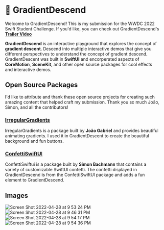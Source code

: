 # 🌈 GradientDescend

Welcome to GradientDescend! This is my submission for the WWDC 2022 Swift Student Challenge.
If you'd like, you can check out GradientDescend's [**Trailer Video**](https://www.youtube.com/watch?v=TINWpa961VE)


**GradientDescend** is an interactive playground that explores the concept of **gradient descent**. Descend into multiple interactive demos that give you different perspectives to understand the concept of gradient descend. GradientDescent was built in **SwiftUI** and encorperated aspects of **CoreMotion**, **SceneKit**, and other open source packages for cool effects and interactive demos.

## Open Source Packages
I'd like to attribute and thank these open source projects for creating such amazing content that helped craft my submission. Thank you so much Joāo, Simon, and all the contributors!
### [**IrregularGradients**](https://github.com/joogps/IrregularGradient)
IrregularGradients is a package built by **João Gabriel** and provides beautiful animating gradients. I used it in GradientDescent to create the beautiful background and fun buttons.

### [**ConfettiSwiftUI**](https://github.com/simibac/ConfettiSwiftUI)
ConfettiSwiftui is a package built by **Simon Bachmann** that contains a variety of customizable SwiftUI confetti. The confetti displayed in GradientDescend is from the ConfettiSwiftUI package and adds a fun element to GradientDescend. 


## Images
![Screen Shot 2022-04-28 at 9 53 24 PM](https://user-images.githubusercontent.com/61951438/165878538-a95b2355-c63c-4b83-b0b9-7fbd98a1bfb9.png)
![Screen Shot 2022-04-28 at 9 46 31 PM](https://user-images.githubusercontent.com/61951438/165878500-b90474fc-2482-441a-913e-b5a1b3a4bcd1.png)
![Screen Shot 2022-04-28 at 9 54 17 PM](https://user-images.githubusercontent.com/61951438/165878604-69e2f90a-1afb-431b-94c1-d2f582861f67.png)
![Screen Shot 2022-04-28 at 9 54 36 PM](https://user-images.githubusercontent.com/61951438/165878626-a9dae619-df51-4aa6-b730-a87548399ce4.png)
